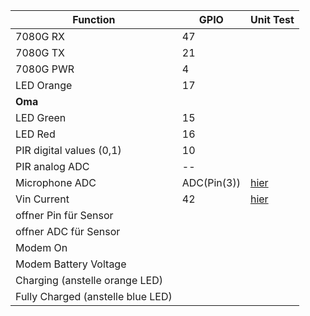 | Function                 | GPIO |  Unit Test |
|--------------------------|------|---|
| 7080G RX                 | 47  |   |
| 7080G TX                 | 21   |   |
| 7080G PWR                | 4    |   |
| LED Orange               | 17   |   |
| **Oma**                  |      |   |
| LED Green                | 15   |   |
| LED Red                  | 16   |   |
| PIR digital values (0,1) | 10    |   |
| PIR analog ADC           | --   |   |
| Microphone ADC           |   ADC(Pin(3))   | [hier](microphone/main.py)  |
| Vin Current           |   42   | [hier](checkif7080Gpwron/main.py)  |
| offner Pin für Sensor         |      |   |
| offner ADC für Sensor         |      |   |
| Modem On           |      |   |
| Modem Battery Voltage           |      |   |
| Charging (anstelle orange LED)         |      |   |
| Fully Charged (anstelle blue LED)         |      |   |

